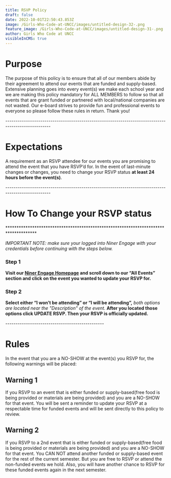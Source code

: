 ```yaml
---
title: RSVP Policy
draft: false
date: 2022-10-01T22:50:43.853Z
image: /Girls-Who-Code-at-UNCC/images/untitled-design-32-.png
feature_image: /Girls-Who-Code-at-UNCC/images/untitled-design-31-.png
author: Girls Who Code at UNCC
visibleInCMS: true
---
```

# Purpose

The purpose of this policy is to ensure that all of our members abide by their agreement to attend our events that are funded and supply-based. Extensive planning goes into every event(s) we make each school year and we are making this policy mandatory for ALL MEMBERS to follow so that all events that are grant funded or partnered with local/national companies are not wasted. Our e-board strives to provide fun and professional events to everyone so please follow these rules in return. Thank you!

\----------------------------------------------------------------------------------------------------

# Expectations

A requirement as an RSVP attendee for our events you are promising to attend the event that you have RSVP’d for. In the event of last-minute changes or changes, you need to change your RSVP status **at least 24 hours before the event(s)**.

\----------------------------------------------------------------------------------------------------

# How To Change your RSVP status

\*\*\*\*\*\*\*\*\*\*\*\*\*\*\*\*\*\*\*\*\*\*\*\*\*\*\*\*\*\*\*\*\*\*\*\*\*\*\*\*\*\*\*\*\*\*\*\*\*\*\*\*\*\*\*\*\*\*\*\*\*\*\*\*\*\*\*\*\*\*\*\*\*\*\*\*\*\*\*\*\*\*\*\**

*IMPORTANT NOTE: make sure your logged into Niner Engage with your credentials before continuing with the steps below.*

### Step 1

**Visit our [Niner Engage Homepage](https://ninerengage.uncc.edu/organization/gwcuncc) and scroll down to our “All Events” section and click on the event you wanted to update your RSVP for.**



### Step 2

**Select either “I won’t be attending” or “I will be attending”,** *both options are located near the "Description" of the event.* **After you located those options click UPDATE RSVP. Then your RSVP is officially updated.**



\-﻿-----------------------------------------------

# Rules

In the event that you are a NO-SHOW at the event(s) you RSVP for, the following warnings will be placed: 

## Warning 1

If you RSVP to an event that is either funded or supply-based(free food is being provided or materials are being provided) and you are a NO-SHOW for that event. You will be sent a reminder to update your RSVP at a respectable time for funded events and will be sent directly to this policy to review.



## Warning 2

If you RSVP to a 2nd event that is either funded or supply-based(free food is being provided or materials are being provided) and you are a NO-SHOW for that event. You CAN NOT attend another funded or supply-based event for the rest of the current semester. But you are free to RSVP or attend the non-funded events we hold. Also, you will have another chance to RSVP for these funded events again in the next semester.